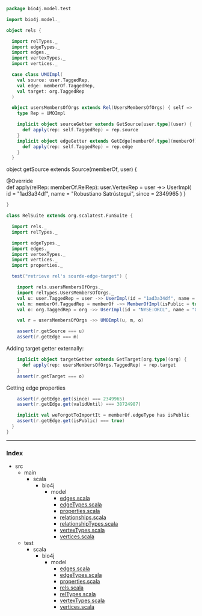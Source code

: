 
```scala
package bio4j.model.test

import bio4j.model._

object rels {

  import relTypes._
  import edgeTypes._
  import edges._
  import vertexTypes._
  import vertices._

  case class UMOImpl(
    val source: user.TaggedRep,
    val edge: memberOf.TaggedRep,
    val target: org.TaggedRep
  )

  object usersMembersOfOrgs extends Rel(UsersMembersOfOrgs) { self =>
    type Rep = UMOImpl

    implicit object sourceGetter extends GetSource[user.type](user) {
      def apply(rep: self.TaggedRep) = rep.source
    }
    implicit object edgeGetter extends GetEdge[memberOf.type](memberOf) {
      def apply(rep: self.TaggedRep) = rep.edge
    }
  }
```


object getSource extends Source(memberOf, user) {

@Override  
def apply(relRep: memberOf.RelRep): user.VertexRep = 
  user ->> UserImpl(
                      id = "1ad3a34df",
                      name = "Robustiano Satrústegui",
                      since = 2349965
                    )
}


```scala
}

class RelSuite extends org.scalatest.FunSuite {

  import rels._  
  import relTypes._

  import edgeTypes._
  import edges._
  import vertexTypes._
  import vertices._
  import properties._

  test("retrieve rel's sourde-edge-target") {

    import rels.usersMembersOfOrgs._
    import relTypes.UsersMembersOfOrgs._
    val u: user.TaggedRep = user ->> UserImpl(id = "1ad3a34df", name = "Robustiano Satrústegui", since = 2349965)
    val m: memberOf.TaggedRep = memberOf ->> MemberOfImpl(isPublic = true, since = 2349965, validUntil = 38724987)
    val o: org.TaggedRep = org ->> UserImpl(id = "NYSE:ORCL", name = "Orcale Inc.", since = 1977)

    val r = usersMembersOfOrgs ->> UMOImpl(u, m, o)

    assert(r.getSource === u)
    assert(r.getEdge === m)
```

Adding target getter externally:

```scala
    implicit object targetGetter extends GetTarget[org.type](org) {
      def apply(rep: usersMembersOfOrgs.TaggedRep) = rep.target
    }
    assert(r.getTarget === o)
```

Getting edge properties

```scala
    assert(r.getEdge.get(since) === 2349965)
    assert(r.getEdge.get(validUntil) === 38724987)

    implicit val weForgotToImportIt = memberOf.edgeType has isPublic
    assert(r.getEdge.get(isPublic) === true)
  }
}

```


------

### Index

+ src
  + main
    + scala
      + bio4j
        + model
          + [edges.scala][main/scala/bio4j/model/edges.scala]
          + [edgeTypes.scala][main/scala/bio4j/model/edgeTypes.scala]
          + [properties.scala][main/scala/bio4j/model/properties.scala]
          + [relationships.scala][main/scala/bio4j/model/relationships.scala]
          + [relationshipTypes.scala][main/scala/bio4j/model/relationshipTypes.scala]
          + [vertexTypes.scala][main/scala/bio4j/model/vertexTypes.scala]
          + [vertices.scala][main/scala/bio4j/model/vertices.scala]
  + test
    + scala
      + bio4j
        + model
          + [edges.scala][test/scala/bio4j/model/edges.scala]
          + [edgeTypes.scala][test/scala/bio4j/model/edgeTypes.scala]
          + [properties.scala][test/scala/bio4j/model/properties.scala]
          + [rels.scala][test/scala/bio4j/model/rels.scala]
          + [relTypes.scala][test/scala/bio4j/model/relTypes.scala]
          + [vertexTypes.scala][test/scala/bio4j/model/vertexTypes.scala]
          + [vertices.scala][test/scala/bio4j/model/vertices.scala]

[main/scala/bio4j/model/edges.scala]: ../../../../main/scala/bio4j/model/edges.scala.md
[main/scala/bio4j/model/edgeTypes.scala]: ../../../../main/scala/bio4j/model/edgeTypes.scala.md
[main/scala/bio4j/model/properties.scala]: ../../../../main/scala/bio4j/model/properties.scala.md
[main/scala/bio4j/model/relationships.scala]: ../../../../main/scala/bio4j/model/relationships.scala.md
[main/scala/bio4j/model/relationshipTypes.scala]: ../../../../main/scala/bio4j/model/relationshipTypes.scala.md
[main/scala/bio4j/model/vertexTypes.scala]: ../../../../main/scala/bio4j/model/vertexTypes.scala.md
[main/scala/bio4j/model/vertices.scala]: ../../../../main/scala/bio4j/model/vertices.scala.md
[test/scala/bio4j/model/edges.scala]: edges.scala.md
[test/scala/bio4j/model/edgeTypes.scala]: edgeTypes.scala.md
[test/scala/bio4j/model/properties.scala]: properties.scala.md
[test/scala/bio4j/model/rels.scala]: rels.scala.md
[test/scala/bio4j/model/relTypes.scala]: relTypes.scala.md
[test/scala/bio4j/model/vertexTypes.scala]: vertexTypes.scala.md
[test/scala/bio4j/model/vertices.scala]: vertices.scala.md